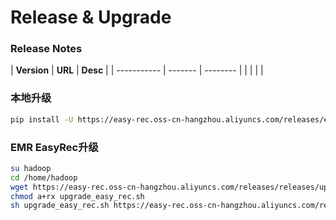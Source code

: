 # Release & Upgrade

### Release Notes

| **Version** | **URL** | **Desc** |
| \-\-\-\-\-\-\-\-\--- | \-\-\-\-\-\-- | \-\-\-\-\-\--- |
|             |         |          |

### 本地升级

```bash
pip install -U https://easy-rec.oss-cn-hangzhou.aliyuncs.com/releases/easy_rec-0.1.0-py2.py3-none-any.whl
```

### EMR EasyRec升级

```bash
su hadoop
cd /home/hadoop
wget https://easy-rec.oss-cn-hangzhou.aliyuncs.com/releases/releases/upgrade_easy_rec.sh -O upgrade_easy_rec.sh
chmod a+rx upgrade_easy_rec.sh
sh upgrade_easy_rec.sh https://easy-rec.oss-cn-hangzhou.aliyuncs.com/releases/easy_rec-0.1.0-py2.py3-none-any.whl
```
